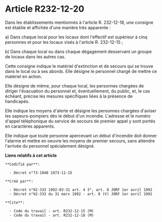 # Article R232-12-20

Dans les établissements mentionnés à l'article R. 232-12-18, une consigne est établie et affichée d'une manière très
apparente :

a) Dans chaque local pour les locaux dont l'effectif est supérieur à cinq personnes et pour les locaux visés à l'article R.
232-12-15 ;

b) Dans chaque local ou dans chaque dégagement desservant un groupe de locaux dans les autres cas.

Cette consigne indique le matériel d'extinction et de secours qui se trouve dans le local ou à ses abords. Elle désigne le
personnel chargé de mettre ce matériel en action.

Elle désigne de même, pour chaque local, les personnes chargées de diriger l'évacuation du personnel et, éventuellement, du
public, et, le cas échéant, précise les mesures spécifiques liées à la présence de handicapés.

Elle indique les moyens d'alerte et désigne les personnes chargées d'aviser les sapeurs-pompiers dès le début d'un incendie.
L'adresse et le numéro d'appel téléphonique du service de secours de premier appel y sont portés en caractères apparents.

Elle indique que toute personne apercevant un début d'incendie doit donner l'alarme et mettre en oeuvre les moyens de premier
secours, sans attendre l'arrivée du personnel spécialement désigné.

**Liens relatifs à cet article**

	**Codifié par**:

	  - Décret n°73-1048 1973-11-15

	**Créé par**:

	  - Décret n°92-333 1992-03-31 art. 4 3°, art. 8 JORF 1er avril 1992
	  - Décret n°92-333 du 31 mars 1992 - art. 8 (V) JORF 1er avril 1992

	**Cite**:

	  - Code du travail - art. R232-12-15 (M)
	  - Code du travail - art. R232-12-18 (M)
